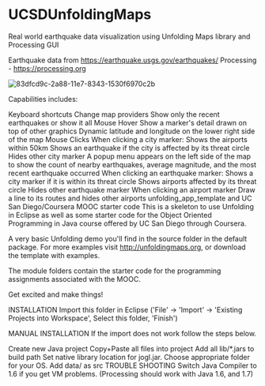 # UCSDUnfoldingMaps
Real world earthquake data visualization using Unfolding Maps library and Processing GUI

Earthquake data from https://earthquake.usgs.gov/earthquakes/
Processing - https://processing.org

![83dfcd9c-2a88-11e7-8343-1530f6970c2b](https://github.com/conradots/UCSDUnfoldingMaps/assets/112238398/9e387380-df9e-4b69-9c8b-19a3b03adc8b)


Capabilities includes:

Keyboard shortcuts
Change map providers
Show only the recent earthquakes or show it all
Mouse Hover
Show a marker's detail drawn on top of other graphics
Dynamic latitude and longitude on the lower right side of the map
Mouse Clicks
When clicking a city marker:
Shows the airports within 50km
Shows an earthquake if the city is affected by its threat circle
Hides other city marker
A popup menu appears on the left side of the map to show the count of nearby earthquakes, average magnitude, and the most recent earthquake occurred
When clicking an earthquake marker:
Shows a city marker if it is within its threat circle
Shows airports affected by its threat circle
Hides other earthquake marker
When clicking an airport marker
Draw a line to its routes and hides other airports
unfolding_app_template and UC San Diego/Coursera MOOC starter code
This is a skeleton to use Unfolding in Eclipse as well as some starter code for the Object Oriented Programming in Java course offered by UC San Diego through Coursera.

A very basic Unfolding demo you'll find in the source folder in the default package. For more examples visit http://unfoldingmaps.org, or download the template with examples.

The module folders contain the starter code for the programming assignments associated with the MOOC.

Get excited and make things!

INSTALLATION
Import this folder in Eclipse ('File' -> 'Import' -> 'Existing Projects into Workspace', Select this folder, 'Finish')

MANUAL INSTALLATION
If the import does not work follow the steps below.

Create new Java project
Copy+Paste all files into project
Add all lib/*.jars to build path
Set native library location for jogl.jar. Choose appropriate folder for your OS.
Add data/ as src
TROUBLE SHOOTING
Switch Java Compiler to 1.6 if you get VM problems. (Processing should work with Java 1.6, and 1.7)
